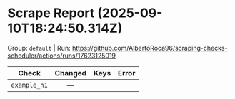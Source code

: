 # Scrape Report (2025-09-10T18:24:50.314Z)

Group: `default`  |  Run: https://github.com/AlbertoRoca96/scraping-checks-scheduler/actions/runs/17623125019

| Check | Changed | Keys | Error |
|---|:---:|:--|:--|
| `example_h1` | — |  |  |
